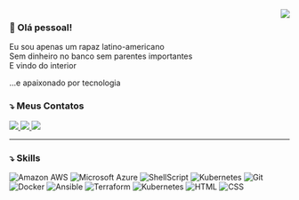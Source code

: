 <img align="right" src="https://github-readme-stats.vercel.app/api?username=kleberforte&show_icons=true&theme=dark" />

### 👋 Olá pessoal!

Eu sou apenas um rapaz latino-americano  
Sem dinheiro no banco sem parentes importantes  
E vindo do interior

...e apaixonado por tecnologia

### ⤵️ Meus Contatos

<div style="display: inline_block">
  <a href="https://www.linkedin.com/in/kleber-forte" alt="Linkedin">
    <img src="https://img.shields.io/badge/-Linkedin-0e76a8?style=for-the-badge&logo=Linkedin&logoColor=white" />
  </a>
  <a href="mailto:kleberfforte@gmail.com" alt="Gmail">
    <img src="https://img.shields.io/badge/-Gmail-d93025?style=for-the-badge&labelColor=d93025&logo=gmail&logoColor=white" />
  </a>
  <a href="https://t.me/kleberforte" alt="Telegram">
    <img src="https://img.shields.io/badge/-Telegram-2ca5e0?style=for-the-badge&labelColor=2ca5e0&logo=telegram&logoColor=white" />
  </a>
</div>

---

### ⤵️ Skills

<div>
  <img alt="Amazon AWS" src="https://img.shields.io/badge/AWS-232F3E?style=for-the-badge&logo=amazon-aws&logoColor=white" />
  <img alt="Microsoft Azure" src="https://img.shields.io/badge/Azure-0089D6?style=for-the-badge&logo=microsoft-azure&logoColor=white" />
  <img alt="ShellScript" src="https://img.shields.io/badge/Shell_Script-121011?style=for-the-badge&logo=gnu-bash&logoColor=white" />
  <img alt="Kubernetes" src="https://img.shields.io/badge/pfSense-1e3f75?style=for-the-badge&logo=pfsense&logoColor=white" />
  <img alt="Git" src="https://img.shields.io/badge/GIT-e44c30?style=for-the-badge&logo=git&logoColor=white" />
  <img alt="Docker" src="https://img.shields.io/badge/Docker-2496ed?style=for-the-badge&logo=docker&logoColor=white" />
  <img alt="Ansible" src="https://img.shields.io/badge/Ansible-1a1a1a?style=for-the-badge&logo=ansible&logoColor=white" />
  <img alt="Terraform" src="https://img.shields.io/badge/Terraform-7b42bc?style=for-the-badge&logo=terraform&logoColor=white" />
  <img alt="Kubernetes" src="https://img.shields.io/badge/Kubernetes-326ce5?style=for-the-badge&logo=kubernetes&logoColor=white" />
  <img alt="HTML" src="https://img.shields.io/badge/HTML-239120?style=for-the-badge&logo=html5&logoColor=white" />
  <img alt="CSS" src="https://img.shields.io/badge/CSS-239120?&style=for-the-badge&logo=css3&logoColor=white" />
</div>
